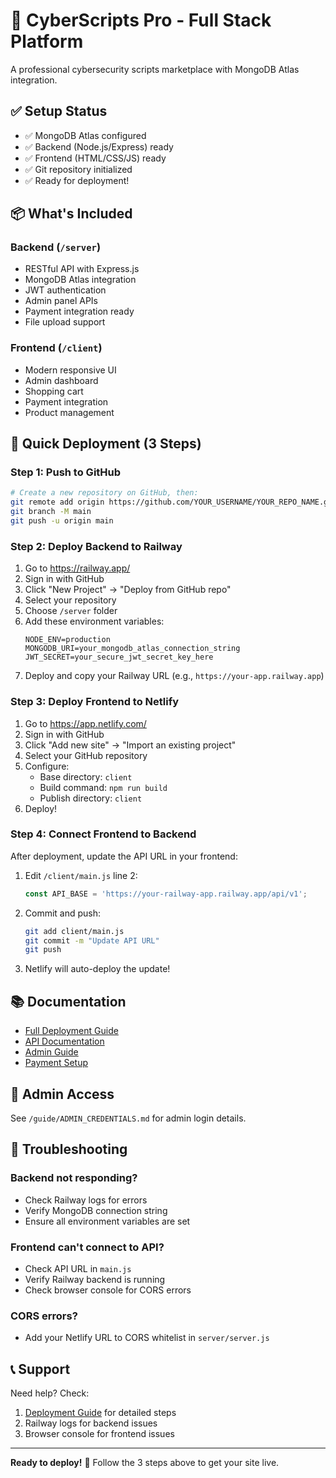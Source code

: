# 🚀 CyberScripts Pro - Full Stack Platform

A professional cybersecurity scripts marketplace with MongoDB Atlas integration.

## ✅ Setup Status

- ✅ MongoDB Atlas configured
- ✅ Backend (Node.js/Express) ready
- ✅ Frontend (HTML/CSS/JS) ready
- ✅ Git repository initialized
- ✅ Ready for deployment!

## 📦 What's Included

### Backend (`/server`)
- RESTful API with Express.js
- MongoDB Atlas integration
- JWT authentication
- Admin panel APIs
- Payment integration ready
- File upload support

### Frontend (`/client`)
- Modern responsive UI
- Admin dashboard
- Shopping cart
- Payment integration
- Product management

## 🚀 Quick Deployment (3 Steps)

### Step 1: Push to GitHub

```bash
# Create a new repository on GitHub, then:
git remote add origin https://github.com/YOUR_USERNAME/YOUR_REPO_NAME.git
git branch -M main
git push -u origin main
```

### Step 2: Deploy Backend to Railway

1. Go to https://railway.app/
2. Sign in with GitHub
3. Click "New Project" → "Deploy from GitHub repo"
4. Select your repository
5. Choose `/server` folder
6. Add these environment variables:
   ```
   NODE_ENV=production
   MONGODB_URI=your_mongodb_atlas_connection_string
   JWT_SECRET=your_secure_jwt_secret_key_here
   ```
7. Deploy and copy your Railway URL (e.g., `https://your-app.railway.app`)

### Step 3: Deploy Frontend to Netlify

1. Go to https://app.netlify.com/
2. Sign in with GitHub
3. Click "Add new site" → "Import an existing project"
4. Select your GitHub repository
5. Configure:
   - Base directory: `client`
   - Build command: `npm run build`
   - Publish directory: `client`
6. Deploy!

### Step 4: Connect Frontend to Backend

After deployment, update the API URL in your frontend:

1. Edit `/client/main.js` line 2:
   ```javascript
   const API_BASE = 'https://your-railway-app.railway.app/api/v1';
   ```
2. Commit and push:
   ```bash
   git add client/main.js
   git commit -m "Update API URL"
   git push
   ```
3. Netlify will auto-deploy the update!

## 📚 Documentation

- [Full Deployment Guide](./DEPLOYMENT_GUIDE.md)
- [API Documentation](./docs/API.md)
- [Admin Guide](./guide/ADMIN_CREDENTIALS.md)
- [Payment Setup](./guide/PAYMENT_SYSTEM_GUIDE.md)

## 🔐 Admin Access

See `/guide/ADMIN_CREDENTIALS.md` for admin login details.

## 🐛 Troubleshooting

### Backend not responding?
- Check Railway logs for errors
- Verify MongoDB connection string
- Ensure all environment variables are set

### Frontend can't connect to API?
- Check API URL in `main.js`
- Verify Railway backend is running
- Check browser console for CORS errors

### CORS errors?
- Add your Netlify URL to CORS whitelist in `server/server.js`

## 📞 Support

Need help? Check:
1. [Deployment Guide](./DEPLOYMENT_GUIDE.md) for detailed steps
2. Railway logs for backend issues
3. Browser console for frontend issues

---

**Ready to deploy!** 🎉 Follow the 3 steps above to get your site live.

